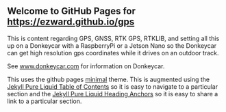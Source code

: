 ## Welcome to GitHub Pages for https://ezward.github.io/gps

This is content regarding GPS, GNSS, RTK GPS, RTKLIB, and setting all this up on a Donkeycar with a RaspberryPi or a Jetson Nano so the Donkeycar can get high resolution gps coordinates while it drives on an outdoor track.

See www.donkeycar.com for information on Donkeycar.

This uses the github pages [minimal](https://github.com/pages-themes/minimal) theme.  This is augmented using the [Jekyll Pure Liquid Table of Contents](https://github.com/allejo/jekyll-toc) so it is easy to navigate to a particular section and the [Jekyll Pure Liquid Heading Anchors](https://github.com/allejo/jekyll-anchor-headings) so it is easy to share a link to a particular section. 

